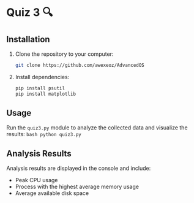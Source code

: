 # Quiz 3 🔍

## Installation
1. Clone the repository to your computer:
    ```bash
    git clone https://github.com/awexeoz/AdvancedOS
    ```

2. Install dependencies:
    ```bash
    pip install psutil
    pip install matplotlib
    ```

## Usage


  Run the `quiz3.py` module to analyze the collected data and visualize the results:
    ```bash
    python quiz3.py
    ```

## Analysis Results
Analysis results are displayed in the console and include:
- Peak CPU usage
- Process with the highest average memory usage
- Average available disk space


